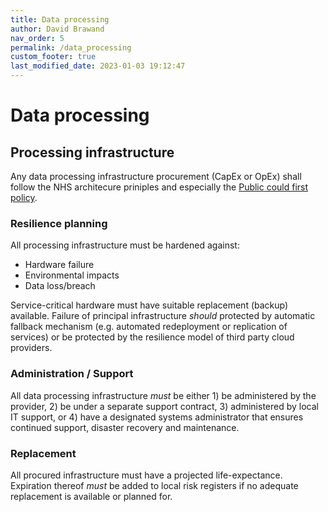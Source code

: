 ```yaml
---
title: Data processing
author: David Brawand
nav_order: 5
permalink: /data_processing
custom_footer: true
last_modified_date: 2023-01-03 19:12:47
---
```

# Data processing

## Processing infrastructure

Any data processing infrastructure procurement (CapEx or OpEx) shall follow the NHS architecure priniples and especially the [Public could first policy](https://digital.nhs.uk/about-nhs-digital/our-work/nhs-digital-architecture/principles/public-cloud-first).

### Resilience planning

All processing infrastructure must be hardened against:

- Hardware failure
- Environmental impacts
- Data loss/breach

Service-critical hardware must have suitable replacement (backup) available. Failure of principal infrastructure _should_ protected by automatic fallback mechanism (e.g. automated redeployment or replication of services) or be protected by the resilience model of third party cloud providers.

### Administration / Support

All data processing infrastructure _must_ be either 1) be administered by the provider, 2) be under a separate support contract, 3) administered by local IT support, or 4) have a designated systems administrator that ensures continued support, disaster recovery and maintenance.

### Replacement

All procured infrastructure must have a projected life-expectance. Expiration thereof _must_ be added to local risk registers if no adequate replacement is available or planned for.
